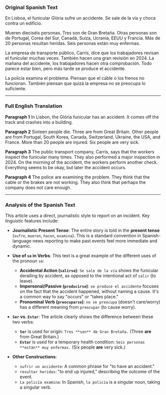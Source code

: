 ### Original Spanish Text

En Lisboa, el funicular Glória sufre un accidente. Se sale de la vía y choca contra un edificio.

Mueren dieciséis personas. Tres son de Gran Bretaña. Otras personas son de Portugal, Corea del Sur, Canadá, Suiza, Ucrania, EEUU y Francia. Más de 20 personas resultan heridas. Seis personas están muy enfermas.

La empresa de transporte público, Carris, dice que los trabajadores revisan el funicular muchas veces. También hacen una gran revisión en 2024. La mañana del accidente, los trabajadores hacen otra comprobación. Todo parece estar bien, pero más tarde se produce el accidente.

La policía examina el problema. Piensan que el cable o los frenos no funcionan. También piensan que quizá la empresa no se preocupa lo suficiente.

---

### Full English Translation

**Paragraph 1**
In Lisbon, the Glória funicular has an accident. It comes off the track and crashes into a building.

**Paragraph 2**
Sixteen people die. Three are from Great Britain. Other people are from Portugal, South Korea, Canada, Switzerland, Ukraine, the USA, and France. More than 20 people are injured. Six people are very sick.

**Paragraph 3**
The public transport company, Carris, says that the workers inspect the funicular many times. They also performed a major inspection in 2024. On the morning of the accident, the workers perform another check. Everything seems to be okay, but later the accident occurs.

**Paragraph 4**
The police are examining the problem. They think that the cable or the brakes are not working. They also think that perhaps the company does not care enough.

---

### Analysis of the Spanish Text

This article uses a direct, journalistic style to report on an incident. Key linguistic features include:

* **Journalistic Present Tense**: The entire story is told in the **present tense** (`sufre`, `mueren`, `hacen`, `examina`). This is a standard convention in Spanish-language news reporting to make past events feel more immediate and dynamic.

* **Use of `se` in Verbs**: This text is a great example of the different uses of the pronoun `se`:
  * **Accidental Action (`salirse`)**: `Se sale de la vía` shows the funicular derailing by accident, as opposed to the intentional act of `salir` (to leave).
  * **Impersonal/Passive (`producirse`)**: `se produce el accidente` focuses on the fact that the accident happened, without naming a cause. It's a common way to say "occurs" or "takes place."
  * **Pronominal Verb (`preocuparse`)**: `no se preocupa` (doesn't care/worry) has a different meaning from `preocupar` (to cause worry).

* **`Ser` vs. `Estar`**: The article clearly shows the difference between these two verbs:
  * **`Ser`** is used for origin: `Tres **son** de Gran Bretaña.` (Three **are** from Great Britain.)
  * **`Estar`** is used for a temporary health condition: `Seis personas **están** muy enfermas.` (Six people **are** very sick.)

* **Other Constructions**:
  * `sufrir un accidente`: A common phrase for "to have an accident."
  * `resultar heridas`: "to end up injured," describing the outcome of the event.
  * `La policía examina`: In Spanish, `la policía` is a singular noun, taking a singular verb.
